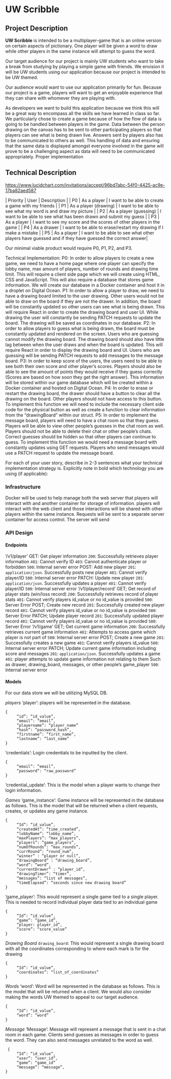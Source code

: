 # UW Scribble

## Project Description

**UW Scribble** is intended to be a multiplayer-game that is an online version on certain aspects of pictionary. One player will be given a word to draw while other players in the same instance will attempt to guess the word.  

Our target audience for our project is mainly UW students who want to take a break from studying by playing a simple game with friends. We envision it will be UW students using our application because our project is intended to be UW themed.

Our audience would want to use our application primarily for fun. Because our project is a game, players will want to get an enjoyable experience that they can share with whomever they are playing with. 

As developers we want to build this application because we think this will be a great way to encompass all the skills we have learned in class so far. We particularly chose to create a game because of how the flow of data is going to be handled between players in the game. Data between the person drawing on the canvas has to be sent to other participating players so that players can see what is being drawn live. Answers sent by players also has to be communicated to others as well. This handling of data and ensuring that the same data is displayed amongst everyone involved in the game will prove to be a challenging aspect as data will need to be communicated appropriately.  Proper implementation 

## Technical Description


https://www.lucidchart.com/invitations/accept/96bd7abc-54f0-4425-ac9e-17ba82aed587

| Priority | User | Description |
| P0 | As a player | I want to be able to create a game with my friends |
| P1 | As a player (drawing) | I want to be able to see what my word is and draw my picture |
| P2 | As a player (guessing) | I want to be able to see what has been drawn and submit my guess |
| P3 | As a player | I want to see my score and the scores of other players in the game |
| P4 | As a drawer | I want to be able to erase/restart my drawing if I make a mistake |
| P5 | As a player | I want to be able to see what other players have guessed and if they have guessed the correct answer|

Our minimal viable product would require P0, P1, P2, and P3. 

Technical Implementation: 
P0: In order to allow players to create a new game, we need to have a home page where one player can specify the lobby name, max amount of players, number of rounds and drawing time limit. 
This will require a client side page which we will create using HTML, CSS and JavaScript. This will also require a database that stores game information. We will create our database in a Docker container and host it in a droplet on Digital Ocean.
P1: In order to allow a player to draw, we need to have a drawing board limited to the user drawing. Other users would not be able to draw on the board if they are not the drawer. In addition, the board will be constantly updated so other users can see what is being drawn.
This will require React in order to create the drawing board and user UI. While drawing the user will constantly be sending PATCH requests to update the board. The drawing will be saved as coordinates in our database.
P2: In order to allow players to guess what is being drawn, the board must be constantly updated and rendered on the screen. Users who are guessing cannot modify the drawing board. The drawing board should also have little lag between when the user draws and when the board is updated.
This will require React in order to display the drawing board and UI. Users who are guessing will be sending PATCH requests to add messages to the message board.
P3: In order to keep score of the users, the users need to be able to see both their own score and other player’s scores. Players should also be able to see the amount of points they would receive if they guess correctly (Scores are based on how soon they get the right answer).
This information will be stored within our game database which will be created within a Docker container and hosted on Digital Ocean. 
P4: In order to erase or restart the drawing board, the drawer should have a button to clear all the drawing on the board. Other players should not have access to this button.
To implement this function we will need to include the necessary client side code for the physical button as well as create a function to clear information from the “drawingBoard” within our struct. 
P5: In order to implement the message board, players will need to have a chat room so that they guess. Players will be able to view other people’s guesses in the chat room as well. Players should not be able to delete their chat or other people’s chats. Correct guesses should be hidden so that other players can continue to guess.
To implement this function we would need a message board with constantly updates using GET requests. Players who send messages would use a PATCH request to update the message board.

For each of your user story, describe in 2-3 sentences what your technical implementation strategy is. Explicitly note in bold which technology you are using (if applicable):

### Infrastructure

Docker will be used to help manage both the web server that players will interact with and another container for storage of information. players will interact with the web client and those interactions will be shared with other players within the same instance. Requests will be sent to a separate server container for access control. The server will send 
 
### API Design

#### Endpoints
‘/v1/player’ 
GET: Get player information
`200`: Successfully retrieves player information
`401`: Cannot verify ID
`403`: Cannot authenticate player or forbidden
`500`: Internal server error
POST: Add new player
`201`: `application/json`. Successfully posts new player
`401`: Cannot verify player/ID
`500`: Internal server error
PATCH: Update new player
`201`: `application/json`. Successfully updates a player
`401`: Cannot verify player/ID
`500`: Internal server error
‘/v1/player/record’
GET; Get record of player stats (win/loss record)
`200`: Successfully retrieves record of player stats
`401`: Cannot verify players id_value or no id_value is provided
`500`: Server Error 
POST; Create new record
`201`: Successfully created new player record
`401`: Cannot verify players id_value or no id_value is provided
`500`: Server Error 
PATCH; Update player record
`201`: Successfully updated player record
`401`: Cannot verify players id_value or no id_value is provided
`500`: Server Error 
‘/v1/game’
GET; Get current game information
`200`: Successfully retrieves current game information
`401`: Attempts to access game which player is not part of
`500`: Internal server error
POST; Create a new game
`201`: Successfully creates a new game
`401`: Cannot verify players id_value
`500`: Internal server error
PATCH; Update current game information including score and messages
`201`: `application/json`. Successfully updates a game
`401`: player attempts to update game information not relating to them
Such as drawer, drawing_board, messages, or other people’s game_player
`500`: Internal server error

#### Models
For our data store we will be utilizing MySQL DB.

*players*
‘player’: players will be represented in the database. 
```
{
     “id”: “id_value”,
     “email”: “email”,
     “playername”: “player_name”
     “hash”: “password_hash”,
     “firstname”: ”first_name”,
     “lastname”: ”last_name”
}
```

‘credentials’: Login credentials to be inputted by the client.
```
{
     “email”: ”email”,
     “password”: “raw_password”
}
```
‘credential_update’: This is the model when a player wants to change their login information.

*Games*
‘game_instance’: Game instance will be represented in the database as follows. This is the model that will be returned when a client requests, creates, or updates any game instance.
```
{
     “Id”: “id_value”,
     “createdAt”: “time_created”,
     “lobbyName”: “lobby_name”,
     “maxPlayers”: “max_players”,
     “players”: “game_players”,  
     “numOfRounds”: “max_rounds”,
     “currRound”: “round_num”,
     “winner” : “player or null”,
     “drawingBoard” : “drawing_board”,
     “word”: “word”,
     “currentDrawer” : “player_id”,
     “drawingTimer”: “timer”,
     “messages”: “list of messages”,
     “timeElapsed”: “seconds since new drawing board”
}
```

‘game_player’: This would represent a single game tied to a single player. This is needed to record individual player data tied to an individual game
```
{
     “Id”: “id_value”,
     “game”: “game_id”,
     “player: player_id”,
     “score”: “score_value”
}
```

*Drawing Board*
`drawing_board`: This would represent a single drawing board with all the coordinates corresponding to where each mark is for the drawing
```
{
     “Id”: “id_value”,
     “coordinates”: “list_of_coordinates”
}
```

*Words*
‘word’: Word will be represented in the database as follows. This is the model that will be returned when a client. We would also consider making the words UW themed to appeal to our target audience.
```
{
     “Id”: “id_value”,
     “word”: “word”
}
```

*Message*
‘Message’: Message will represent a message that is sent in a chat room in each game. Clients send guesses as messages in order to guess the word. They can also send messages unrelated to the word as well.
```
 {
     “Id”: “id_value”,
     “user”: “user_id”,
     “game”: “game_id”
     “message”: “message”,
}
```


